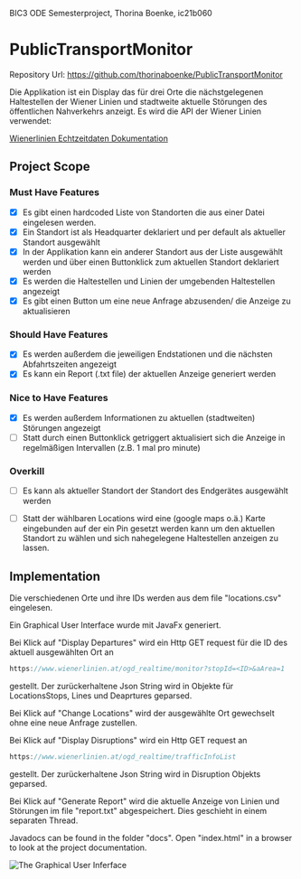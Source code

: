 BIC3 ODE Semesterproject, Thorina Boenke, ic21b060

# PublicTransportMonitor
Repository Url: https://github.com/thorinaboenke/PublicTransportMonitor

Die Applikation ist ein Display das für drei Orte die nächstgelegenen Haltestellen der Wiener Linien und stadtweite aktuelle Störungen des öffentlichen Nahverkehrs anzeigt.
Es wird die API der Wiener Linien verwendet:

[Wienerlinien Echtzeitdaten Dokumentation](https://www.wienerlinien.at/ogd_realtime/doku/ogd/wienerlinien-echtzeitdaten-dokumentation.pdf)


## Project Scope
### Must Have Features

- [x] Es gibt einen hardcoded Liste von Standorten die aus einer Datei eingelesen werden.
- [x] Ein Standort ist als Headquarter deklariert und per default als aktueller Standort ausgewählt
- [x] In der Applikation kann ein anderer Standort aus der Liste ausgewählt werden und über einen Buttonklick zum aktuellen Standort deklariert werden
- [x] Es werden die Haltestellen und Linien der umgebenden Haltestellen angezeigt 
- [x] Es gibt einen Button um eine neue Anfrage abzusenden/ die Anzeige zu aktualisieren

### Should Have Features

- [x] Es werden außerdem die jeweiligen Endstationen und die nächsten Abfahrtszeiten angezeigt
- [x] Es kann ein Report (.txt file) der aktuellen Anzeige generiert werden

### Nice to Have Features
- [x] Es werden außerdem Informationen zu aktuellen (stadtweiten) Störungen angezeigt
- [ ] Statt durch einen Buttonklick getriggert aktualisiert sich die Anzeige in regelmäßigen Intervallen (z.B. 1 mal pro minute)

### Overkill
- [ ] Es kann als aktueller Standort der Standort des Endgerätes ausgewählt werden
- [ ] Statt der wählbaren Locations wird eine (google maps o.ä.) Karte eingebunden auf der ein Pin gesetzt werden kann um den aktuellen Standort zu wählen und sich nahegelegene Haltestellen anzeigen zu lassen.


## Implementation
Die verschiedenen Orte und ihre IDs werden aus dem file "locations.csv" eingelesen.

Ein Graphical User Interface wurde mit JavaFx generiert.

Bei Klick auf "Display Departures" wird ein Http GET request für die ID des aktuell ausgewählten Ort an 
```java
https://www.wienerlinien.at/ogd_realtime/monitor?stopId=<ID>&aArea=1
```
gestellt. Der zurückerhaltene Json String wird in Objekte für LocationsStops, Lines und Deaprtures geparsed.

Bei Klick auf "Change Locations" wird der ausgewählte Ort gewechselt ohne eine neue Anfrage zustellen.

Bei Klick auf "Display Disruptions" wird ein Http GET request an 
  ```java
https://www.wienerlinien.at/ogd_realtime/trafficInfoList
``` 
  gestellt. Der zurückerhaltene Json String wird in Disruption Objekts geparsed.

Bei Klick auf "Generate Report" wird die aktuelle Anzeige von Linien und Störungen im file "report.txt" abgespeichert. Dies geschieht in einem separaten Thread.

Javadocs can be found in the folder "docs". Open "index.html" in a browser to look at the project documentation.

![The Graphical User Inferface](https://github.com/thorinaboenke/PublicTransportMonitor/blob/main/src/main/resources/at/fhtw/publictransportmonitor/Screenshot%202022-12-28%20at%2014.59.27.png "GUI")





